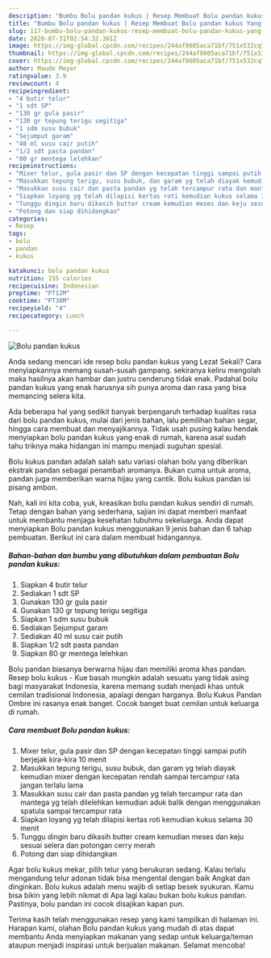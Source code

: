 ```yaml
---
description: "Bumbu Bolu pandan kukus | Resep Membuat Bolu pandan kukus Yang Enak dan Simpel"
title: "Bumbu Bolu pandan kukus | Resep Membuat Bolu pandan kukus Yang Enak dan Simpel"
slug: 117-bumbu-bolu-pandan-kukus-resep-membuat-bolu-pandan-kukus-yang-enak-dan-simpel
date: 2020-07-31T02:54:32.301Z
image: https://img-global.cpcdn.com/recipes/244af8605aca71bf/751x532cq70/bolu-pandan-kukus-foto-resep-utama.jpg
thumbnail: https://img-global.cpcdn.com/recipes/244af8605aca71bf/751x532cq70/bolu-pandan-kukus-foto-resep-utama.jpg
cover: https://img-global.cpcdn.com/recipes/244af8605aca71bf/751x532cq70/bolu-pandan-kukus-foto-resep-utama.jpg
author: Maude Meyer
ratingvalue: 3.9
reviewcount: 4
recipeingredient:
- "4 butir telur"
- "1 sdt SP"
- "130 gr gula pasir"
- "130 gr tepung terigu segitiga"
- "1 sdm susu bubuk"
- "Sejumput garam"
- "40 ml susu cair putih"
- "1/2 sdt pasta pandan"
- "80 gr mentega lelehkan"
recipeinstructions:
- "Mixer telur, gula pasir dan SP dengan kecepatan tinggi sampai putih berjejak kira-kira 10 menit"
- "Masukkan tepung terigu, susu bubuk, dan garam yg telah diayak kemudian mixer dengan kecepatan rendah sampai tercampur rata jangan terlalu lama"
- "Masukkan susu cair dan pasta pandan yg telah tercampur rata dan mantega yg telah dilelehkan kemudian aduk balik dengan menggunakan spatula sampai tercampur rata"
- "Siapkan loyang yg telah dilapisi kertas roti kemudian kukus selama 30 menit"
- "Tunggu dingin baru dikasih butter cream kemudian meses dan keju sesuai selera dan potongan cerry merah"
- "Potong dan siap dihidangkan"
categories:
- Resep
tags:
- bolu
- pandan
- kukus

katakunci: bolu pandan kukus 
nutrition: 155 calories
recipecuisine: Indonesian
preptime: "PT12M"
cooktime: "PT38M"
recipeyield: "4"
recipecategory: Lunch

---
```



![Bolu pandan kukus](https://img-global.cpcdn.com/recipes/244af8605aca71bf/751x532cq70/bolu-pandan-kukus-foto-resep-utama.jpg)

Anda sedang mencari ide resep bolu pandan kukus yang Lezat Sekali? Cara menyiapkannya memang susah-susah gampang. sekiranya keliru mengolah maka hasilnya akan hambar dan justru cenderung tidak enak. Padahal bolu pandan kukus yang enak harusnya sih punya aroma dan rasa yang bisa memancing selera kita.

Ada beberapa hal yang sedikit banyak berpengaruh terhadap kualitas rasa dari bolu pandan kukus, mulai dari jenis bahan, lalu pemilihan bahan segar, hingga cara membuat dan menyajikannya. Tidak usah pusing kalau hendak menyiapkan bolu pandan kukus yang enak di rumah, karena asal sudah tahu triknya maka hidangan ini mampu menjadi suguhan spesial.

Bolu kukus pandan adalah salah satu variasi olahan bolu yang diberikan ekstrak pandan sebagai penambah aromanya. Bukan cuma untuk aroma, pandan juga memberikan warna hijau yang cantik. Bolu kukus pandan isi pisang ambon.


Nah, kali ini kita coba, yuk, kreasikan bolu pandan kukus sendiri di rumah. Tetap dengan bahan yang sederhana, sajian ini dapat memberi manfaat untuk membantu menjaga kesehatan tubuhmu sekeluarga. Anda dapat menyiapkan Bolu pandan kukus menggunakan 9 jenis bahan dan 6 tahap pembuatan. Berikut ini cara dalam membuat hidangannya.

<!--inarticleads1-->

##### Bahan-bahan dan bumbu yang dibutuhkan dalam pembuatan Bolu pandan kukus:

1. Siapkan 4 butir telur
1. Sediakan 1 sdt SP
1. Gunakan 130 gr gula pasir
1. Gunakan 130 gr tepung terigu segitiga
1. Siapkan 1 sdm susu bubuk
1. Sediakan Sejumput garam
1. Sediakan 40 ml susu cair putih
1. Siapkan 1/2 sdt pasta pandan
1. Siapkan 80 gr mentega lelehkan


Bolu pandan biasanya berwarna hijau dan memiliki aroma khas pandan. Resep bolu kukus - Kue basah mungkin adalah sesuatu yang tidak asing bagi masyarakat Indonesia, karena memang sudah menjadi khas untuk cemilan tradisional Indonesia, apalagi dengan harganya. Bolu Kukus Pandan Ombre ini rasanya enak banget. Cocok banget buat cemilan untuk keluarga di rumah. 

<!--inarticleads2-->

##### Cara membuat Bolu pandan kukus:

1. Mixer telur, gula pasir dan SP dengan kecepatan tinggi sampai putih berjejak kira-kira 10 menit
1. Masukkan tepung terigu, susu bubuk, dan garam yg telah diayak kemudian mixer dengan kecepatan rendah sampai tercampur rata jangan terlalu lama
1. Masukkan susu cair dan pasta pandan yg telah tercampur rata dan mantega yg telah dilelehkan kemudian aduk balik dengan menggunakan spatula sampai tercampur rata
1. Siapkan loyang yg telah dilapisi kertas roti kemudian kukus selama 30 menit
1. Tunggu dingin baru dikasih butter cream kemudian meses dan keju sesuai selera dan potongan cerry merah
1. Potong dan siap dihidangkan


Agar bolu kukus mekar, pilih telur yang berukuran sedang. Kalau terlalu mengandung telur adonan tidak bisa mengental dengan baik Angkat dan dinginkan. Bolu kukus adalah menu wajib di setiap besek syukuran. Kamu bisa bikin yang lebih nikmat di Apa lagi kalau bukan bolu kukus pandan. Pastinya, bolu pandan ini cocok disajikan kapan pun. 

Terima kasih telah menggunakan resep yang kami tampilkan di halaman ini. Harapan kami, olahan Bolu pandan kukus yang mudah di atas dapat membantu Anda menyiapkan makanan yang sedap untuk keluarga/teman ataupun menjadi inspirasi untuk berjualan makanan. Selamat mencoba!
